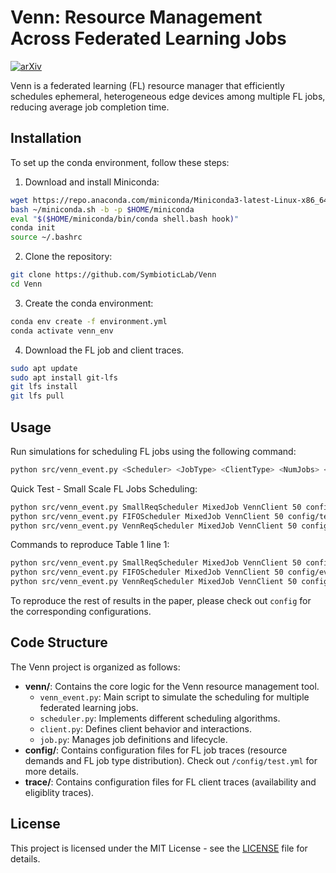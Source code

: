 # Venn: Resource Management Across Federated Learning Jobs

[![arXiv](https://img.shields.io/badge/arXiv-2312.08298v1-b31b1b.svg)](https://arxiv.org/abs/2312.08298v1)

Venn is a federated learning (FL) resource manager that efficiently schedules ephemeral, heterogeneous edge devices among multiple FL jobs, reducing average job completion time.

## Installation

To set up the conda environment, follow these steps:

1. Download and install Miniconda:
```bash
wget https://repo.anaconda.com/miniconda/Miniconda3-latest-Linux-x86_64.sh -O ~/miniconda.sh
bash ~/miniconda.sh -b -p $HOME/miniconda
eval "$($HOME/miniconda/bin/conda shell.bash hook)"
conda init
source ~/.bashrc
```

2. Clone the repository:
```bash
git clone https://github.com/SymbioticLab/Venn
cd Venn
```

3. Create the conda environment:
```bash
conda env create -f environment.yml
conda activate venn_env
```

4. Download the FL job and client traces.
```bash
sudo apt update
sudo apt install git-lfs
git lfs install
git lfs pull            
```

## Usage
Run simulations for scheduling FL jobs using the following command:
```bash
python src/venn_event.py <Scheduler> <JobType> <ClientType> <NumJobs> <ClientAndJobTrace>
```

Quick Test - Small Scale FL Jobs Scheduling:
```bash
python src/venn_event.py SmallReqScheduler MixedJob VennClient 50 config/test.yml
python src/venn_event.py FIFOScheduler MixedJob VennClient 50 config/test.yml 
python src/venn_event.py VennReqScheduler MixedJob VennClient 50 config/test.yml 
```

Commands to reproduce Table 1 line 1:
```bash
python src/venn_event.py SmallReqScheduler MixedJob VennClient 50 config/even_workload.yml
python src/venn_event.py FIFOScheduler MixedJob VennClient 50 config/even_workload.yml
python src/venn_event.py VennReqScheduler MixedJob VennClient 50 config/even_workload.yml
```

To reproduce the rest of results in the paper, please check out `config` for the corresponding configurations. 

## Code Structure

The Venn project is organized as follows:

- **venn/**: Contains the core logic for the Venn resource management tool.
  - `venn_event.py`: Main script to simulate the scheduling for multiple federated learning jobs.
  - `scheduler.py`: Implements different scheduling algorithms.
  - `client.py`: Defines client behavior and interactions.
  - `job.py`: Manages job definitions and lifecycle.
- **config/**: Contains configuration files for FL job traces (resource demands and FL job type distribution). Check out `/config/test.yml` for more details.
- **trace/**: Contains configuration files for FL client traces (availability and eligiblity traces). 

## License

This project is licensed under the MIT License - see the [LICENSE](LICENSE) file for details.
